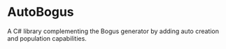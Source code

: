 # AutoBogus
A C# library complementing the Bogus generator by adding auto creation and population capabilities.
